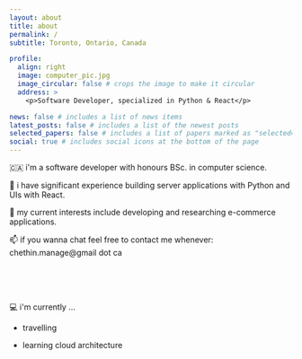 ```yaml
---
layout: about
title: about
permalink: /
subtitle: Toronto, Ontario, Canada

profile:
  align: right
  image: computer_pic.jpg
  image_circular: false # crops the image to make it circular
  address: >
    <p>Software Developer, specialized in Python & React</p>

news: false # includes a list of news items
latest_posts: false # includes a list of the newest posts
selected_papers: false # includes a list of papers marked as "selected={true}"
social: true # includes social icons at the bottom of the page
---
```


🇨🇦 i'm a software developer with honours BSc. in computer science.

🐍 i have significant experience building server applications with Python and UIs with React.

🧠 my current interests include developing and researching e-commerce applications.

📫 if you wanna chat feel free to contact me whenever: chethin.manage@gmail dot ca

<br/><br/><br/>

💻 i'm currently ...

- travelling

- learning cloud architecture

<br/><br/><br/>
